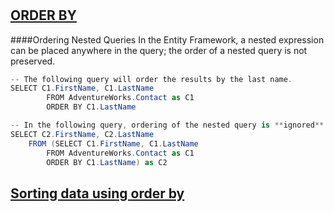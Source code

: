 #
## [ORDER BY](https://msdn.microsoft.com/en-us/library/bb399723(v=vs.110).aspx)
####Ordering Nested Queries
In the Entity Framework, a nested expression can be placed anywhere in the query; the order of a nested query is not preserved.
```C#
-- The following query will order the results by the last name.  
SELECT C1.FirstName, C1.LastName  
        FROM AdventureWorks.Contact as C1  
        ORDER BY C1.LastName  

-- In the following query, ordering of the nested query is **ignored**.  
SELECT C2.FirstName, C2.LastName  
    FROM (SELECT C1.FirstName, C1.LastName  
        FROM AdventureWorks.Contact as C1  
        ORDER BY C1.LastName) as C2  
```
## [Sorting data using order by](https://msdn.microsoft.com/en-us/library/cc716784(v=vs.100).aspx)
